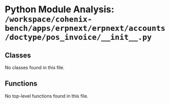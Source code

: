 # Python Module Analysis: `/workspace/cohenix-bench/apps/erpnext/erpnext/accounts/doctype/pos_invoice/__init__.py`

## Classes

No classes found in this file.


## Functions

No top-level functions found in this file.
